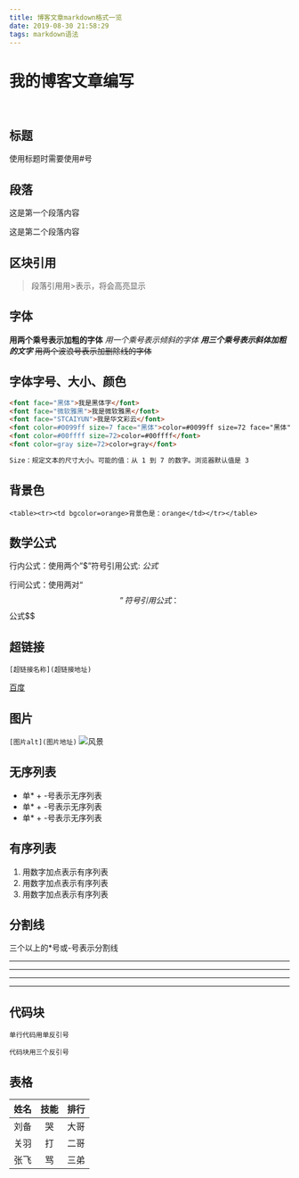 ```yaml
---
title: 博客文章markdown格式一览
date: 2019-08-30 21:58:29
tags: markdown语法
---
```


# 我的博客文章编写<br><br>

<!-- more -->
## 标题

使用标题时需要使用#号

## 段落

这是第一个段落内容

这是第二个段落内容

## 区块引用

> 段落引用用>表示，将会高亮显示

## 字体

**用两个乘号表示加粗的字体**
*用一个乘号表示倾斜的字体*
***用三个乘号表示斜体加粗的文字***
~~用两个波浪号表示加删除线的字体~~

## 字体字号、大小、颜色

```html
<font face="黑体">我是黑体字</font>
<font face="微软雅黑">我是微软雅黑</font>
<font face="STCAIYUN">我是华文彩云</font>
<font color=#0099ff size=7 face="黑体">color=#0099ff size=72 face="黑体"</font>
<font color=#00ffff size=72>color=#00ffff</font>
<font color=gray size=72>color=gray</font>

Size：规定文本的尺寸大小。可能的值：从 1 到 7 的数字。浏览器默认值是 3
```

## 背景色

```
<table><tr><td bgcolor=orange>背景色是：orange</td></tr></table>
```

## 数学公式

行内公式：使用两个”$”符号引用公式: $公式$

行间公式：使用两对“$$”符号引用公式： $$公式$$

## 超链接

`[超链接名称](超链接地址)`

[百度](http://www.baidu.com)

## 图片

`[图片alt](图片地址)`
![风景](https://ss0.bdstatic.com/70cFvHSh_Q1YnxGkpoWK1HF6hhy/it/u=2115448595,3265608281&fm=26&gp=0.jpg)

## 无序列表

* 单* + -号表示无序列表
* 单* + -号表示无序列表
* 单* + -号表示无序列表

## 有序列表

1. 用数字加点表示有序列表
2. 用数字加点表示有序列表
3. 用数字加点表示有序列表

## 分割线

三个以上的*号或-号表示分割线

-----
---
***
****

## 代码块

`单行代码用单反引号`

```
代码块用三个反引号
```

## 表格

| 姓名 | 技能 | 排行 |
| :--: |:---:|:---:|
| 刘备 | 哭 | 大哥 |
| 关羽 | 打 | 二哥 |
| 张飞 | 骂 | 三弟 |
